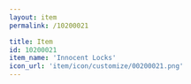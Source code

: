 ```yaml
---
layout: item
permalink: /10200021

title: Item
id: 10200021
item_name: 'Innocent Locks'
icon_url: 'item/icon/customize/00200021.png'
---
```

